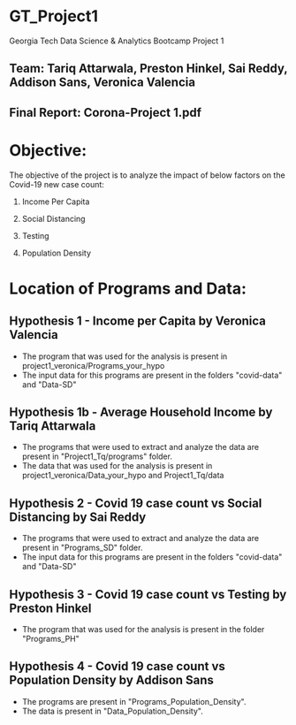 # GT_Project1

Georgia Tech Data Science & Analytics Bootcamp Project 1

## Team: Tariq Attarwala, Preston Hinkel, Sai Reddy, Addison Sans, Veronica Valencia

## Final Report: Corona-Project 1.pdf

# Objective:

The objective of the project is to analyze the impact of below factors on the Covid-19 new case count:

1. Income Per Capita

2. Social Distancing

3. Testing

4. Population Density


# Location of Programs and Data:

## Hypothesis 1 - Income per Capita by Veronica Valencia

- The program that was used for the analysis is present in project1_veronica/Programs_your_hypo
- The input data for this programs are present in the folders "covid-data" and "Data-SD"

## Hypothesis 1b - Average Household Income by Tariq Attarwala

- The programs that were used to extract and analyze the data are present in "Project1_Tq/programs" folder.
- The data that was used for the analysis is present in project1_veronica/Data_your_hypo and Project1_Tq/data

## Hypothesis 2 - Covid 19 case count vs Social Distancing by Sai Reddy

- The programs that were used to extract and analyze the data are present in "Programs_SD" folder.
- The input data for this programs are present in the folders "covid-data" and "Data-SD"


## Hypothesis 3 - Covid 19 case count vs Testing by Preston Hinkel

- The program that was used for the analysis is present in the folder "Programs_PH"

## Hypothesis 4 - Covid 19 case count vs Population Density by Addison Sans

- The programs are present in "Programs_Population_Density".
- The data is present in "Data_Population_Density".
